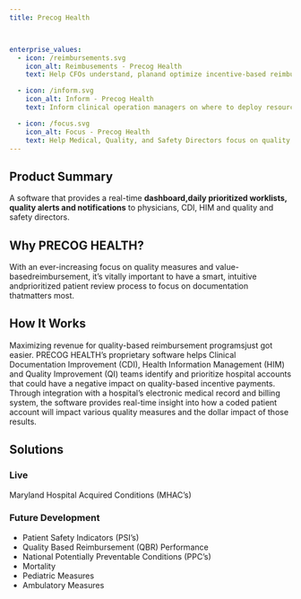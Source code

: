 ```yaml
---
title: Precog Health



enterprise_values:
  - icon: /reimbursements.svg
    icon_alt: Reimbusements - Precog Health
    text: Help CFOs understand, planand optimize incentive-based reimbursement

  - icon: /inform.svg
    icon_alt: Inform - Precog Health
    text: Inform clinical operation managers on where to deploy resources to improve patient care and outcomes

  - icon: /focus.svg
    icon_alt: Focus - Precog Health
    text: Help Medical, Quality, and Safety Directors focus on quality outcomes and patient safety
---
```



## Product Summary

A software that provides a real-time <b>dashboard,daily prioritized worklists, quality alerts and notifications</b> to physicians, CDI, HIM and quality and safety directors.

## Why PRECOG HEALTH?

With an ever-increasing focus on quality measures and value-basedreimbursement, it’s vitally important to have a smart, intuitive andprioritized patient review process to focus on documentation thatmatters most.

## How It Works

Maximizing revenue for quality-based reimbursement programsjust got easier. PRECOG HEALTH’s proprietary software helps Clinical Documentation Improvement (CDI), Health Information Management (HIM) and Quality Improvement (QI) teams identify and prioritize hospital accounts that could have a negative impact on quality-based incentive payments. Through integration with a hospital’s electronic medical record and billing system, the software provides real-time insight into how a coded patient account will impact various quality measures and the dollar impact of those results.

## Solutions

### Live

Maryland Hospital Acquired Conditions (MHAC’s)

### Future Development

- Patient Safety Indicators (PSI’s)
- Quality Based Reimbursement (QBR) Performance
- National Potentially Preventable Conditions (PPC’s)
- Mortality
- Pediatric Measures
- Ambulatory Measures
